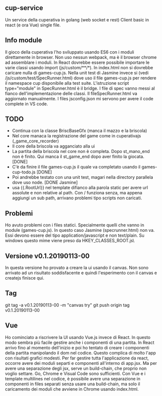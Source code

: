 ## cup-service
Un service della cuperativa in golang (web socket e rest)
Client basic in react (e ora Vue) single file.

## Info module
Il gioco della cuperativa l'ho sviluppato usando ES6 con i moduli direttamente in browser.
Non uso nessun webpack, ma è il browser chrome ad assemblare i moduli.
In React dovrebbe essere possibile importare le varie classi usando import (js/custom/**/*).
In index.html non si dovrebbe caricare nulla di games-cup.js.
Nella unit test di Jasmine invece si (vedi /js/custom/test/SpecRunner.html)
dove uso il file games-cup.js per rendere il namespace cup disponibile alla test suite.
L'istruzione script type="module" in SpecRunner.html è il bridge.
I file di spec vanno messi al fianco dell'implementazione delle classi. Il fileSpecRunner.html
va aggiornato manualmente.
I files jsconfig.json mi servono per avere il code complete in VS code.

## TODO
- Continua con la classe BriscBaseGfx (manca il mazzo e la briscola)
- Nel core manaca la registrazione del game come in cuperativajs (_game_core_recorder)
- Il core della briscola va agganciato alla ui
- La partita della briscola nel core non è completa. Dopo st_mano_end non è finito. Qui
manca il st_game_end dopo aver finito la giocata. [DONE]
- C'è da finire il file games-cup.js il quale va completato usando il games-cup-todo.js [DONE]
- Poi andrebbe testato con una unit test, magari nella directory parallela dove uso node. [DONE Jasmine]
- usa {{.RootUrl}} nel template difianco alla parola static per avere url assolute e non relative al path. 
Con / funziona senza, ma appena aggiungi un sub path, arrivano problemi tipo scripts non caricati.

## Problemi
Ho avuto problemi con i files statici. Specialmente quelli che vanno in module (games-cup.js). 
In questo caso Jasmine (specrunner.html) non va.
Essi devono  essere del tipo application/javascript e non text/plain. Su windows questo mime viene preso 
da HKEY_CLASSES_ROOT\.js\

## Versione v0.1.20190113-00
In questa versione ho provato a creare la ui usando il canvas. Non sono arrivato ad un risultato 
soddisfacente e quindi l'esperimento con il canvas e createjs finisce qui. 

## Tag
git tag -a v0.1.20190113-00 -m "canvas try"
git push origin tag v0.1.20190113-00

## Vue
Ho cominciato a riscrivere la UI usando Vue.js invece di React. In questo modo
sembra più facile gestire anche i componenti di una partita. In React arrivo fino al 
momento dell'inizio e poi ho tentato di creare i componenti della partita manipolando il dom
nel codice. Questo complica di molto l'app con risultati grafici modesti.
Per far gestire tutta l'applicazione da react, occorre avere dei moduli separti e componenti 
all'interno di app.jsx. Ma per avere una separazione degli jsx, serve un build-chain, che
proprio non voglio settare. Go, Chrome e Visual Code sono sufficienti.
Con Vue e i template multilines nel codice, è possibile 
avere una separazione in componenti in files separati senza usare una build-chain, ma solo 
il caricamento dei moduli che avviene in Chrome usando index.html.